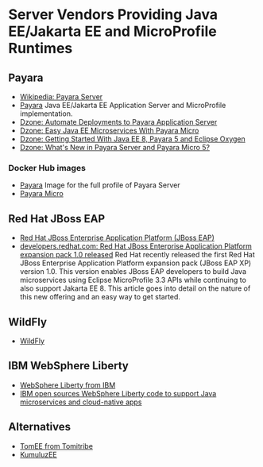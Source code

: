 # Server Vendors Providing Java EE/Jakarta EE and MicroProfile Runtimes
## Payara
* [Wikipedia: Payara Server](https://en.wikipedia.org/wiki/Payara_Server) 
* [Payara](https://www.payara.fish/) Java EE/Jakarta EE Application Server and MicroProfile implementation.
* [Dzone: Automate Deployments to Payara Application Server](https://dzone.com/articles/automate-deployments-to-payara-application-server)
* [Dzone: Easy Java EE Microservices With Payara Micro](https://dzone.com/articles/easy-java-ee-microservices-with-payara-micro)
* [Dzone: Getting Started With Java EE 8, Payara 5 and Eclipse Oxygen](https://dzone.com/articles/getting-started-with-java-ee-8-payara-5-and-eclips)
* [Dzone: What's New in Payara Server and Payara Micro 5?](https://dzone.com/articles/whats-new-in-payara-server-and-payara-micro-5)

### Docker Hub images
* [Payara](https://hub.docker.com/r/payara/server-full/) Image for the full profile of Payara Server
* [Payara Micro](https://hub.docker.com/r/payara/micro/)

## Red Hat JBoss EAP
- [Red Hat JBoss Enterprise Application Platform (JBoss EAP)](https://developers.redhat.com/products/eap/overview)
- [developers.redhat.com: Red Hat JBoss Enterprise Application Platform expansion pack 1.0 released](https://developers.redhat.com/blog/2020/06/17/red-hat-jboss-enterprise-application-platform-expansion-pack-1-0-released/) Red Hat recently released the first Red Hat JBoss Enterprise Application Platform expansion pack (JBoss EAP XP) version 1.0. This version enables JBoss EAP developers to build Java microservices using Eclipse MicroProfile 3.3 APIs while continuing to also support Jakarta EE 8. This article goes into detail on the nature of this new offering and an easy way to get started.

## WildFly
- [WildFly](https://wildfly.org/)

## IBM WebSphere Liberty 
- [WebSphere Liberty from IBM](https://developer.ibm.com/wasdev/websphere-liberty/)
- [IBM open sources WebSphere Liberty code to support Java microservices and cloud-native apps](https://developer.ibm.com/dwblog/2017/websphere-liberty-java-open-source/)

## Alternatives
- [TomEE from Tomitribe](http://tomee.apache.org/)
- [KumuluzEE](https://ee.kumuluz.com/)